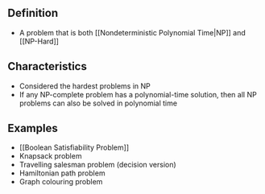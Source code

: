 ## Definition

- A problem that is both [[Nondeterministic Polynomial Time|NP]] and [[NP-Hard]]

## Characteristics

- Considered the hardest problems in NP
- If any NP-complete problem has a polynomial-time solution, then all NP problems can also be solved in polynomial time

## Examples

- [[Boolean Satisfiability Problem]]
- Knapsack problem
- Travelling salesman problem (decision version)
- Hamiltonian path problem
- Graph colouring problem

